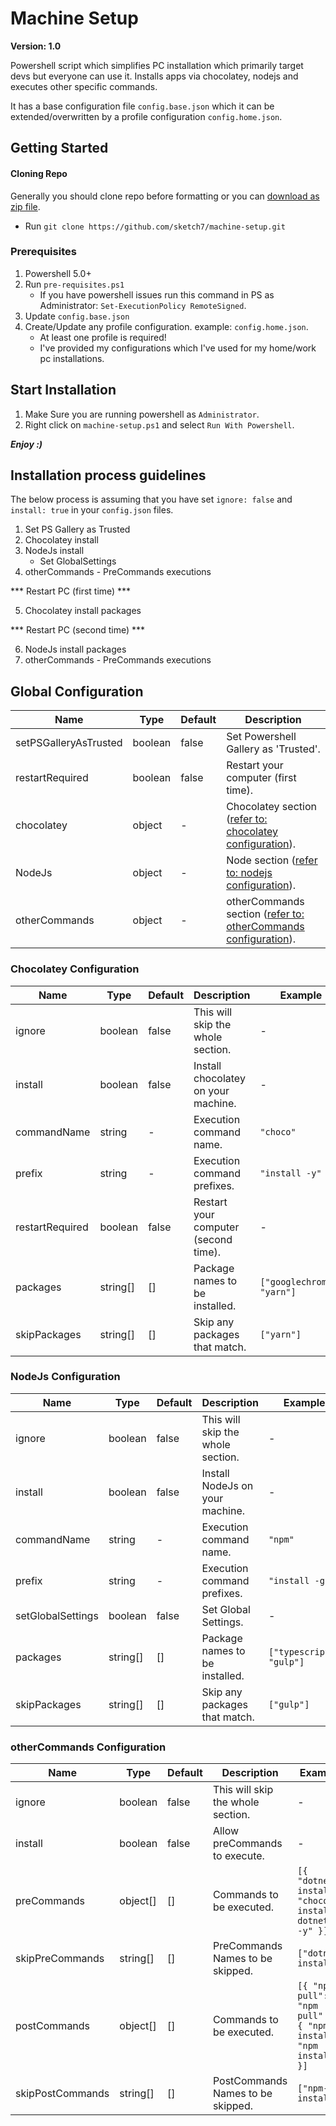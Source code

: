 # Machine Setup
**Version: 1.0**

Powershell script which simplifies PC installation which primarily target devs but everyone can use it. Installs apps via chocolatey, nodejs and executes other specific commands.

It has a base configuration file `config.base.json` which it can be extended/overwritten by a profile configuration `config.home.json`.

## Getting Started

#### Cloning Repo
Generally you should clone repo before formatting or you can [download as zip file](https://github.com/sketch7/machine-setup/archive/master.zip).

- Run `git clone https://github.com/sketch7/machine-setup.git`

### Prerequisites

1. Powershell 5.0+ 
2. Run `pre-requisites.ps1`
    * If you have powershell issues run this command in PS as Administrator: `Set-ExecutionPolicy RemoteSigned`.
3. Update `config.base.json`
4. Create/Update any profile configuration. example: `config.home.json`.
    * At least one profile is required!
    * I've provided my configurations which I've used for my home/work pc installations.

## Start Installation

1. Make Sure you are running powershell as `Administrator`.
2. Right click on `machine-setup.ps1` and select `Run With Powershell`.

***Enjoy :)***

## Installation process guidelines
The below process is assuming that you have set `ignore: false` and `install: true` in your `config.json` files.
1. Set PS Gallery as Trusted
2. Chocolatey install
3. NodeJs install
    * Set GlobalSettings
4. otherCommands - PreCommands executions

*** Restart PC (first time) ***

5. Chocolatey install packages

*** Restart PC (second time) ***

6. NodeJs install packages
7. otherCommands - PreCommands executions

## Global Configuration
| Name                  | Type    | Default | Description                                                                                    |
|-----------------------|---------|---------|------------------------------------------------------------------------------------------------|
| setPSGalleryAsTrusted | boolean | false   | Set Powershell Gallery as 'Trusted'.                                                           |
| restartRequired       | boolean | false   | Restart your computer (first time).                                                            |
| chocolatey            | object  | -       | Chocolatey section ([refer to: chocolatey configuration](#chocolatey-configuration)).          |
| NodeJs                | object  | -       | Node section ([refer to: nodejs configuration](#nodejs-configuration)).                        |
| otherCommands         | object  | -       | otherCommands section ([refer to: otherCommands configuration](#othercommands-configuration)). |

### Chocolatey Configuration
| Name            | Type     | Default | Description                          | Example                    |
|-----------------|----------|---------|--------------------------------------|----------------------------|
| ignore          | boolean  | false   | This will skip the whole section.    | -                          |
| install         | boolean  | false   | Install chocolatey on your machine.  | -                          |
| commandName     | string   | -       | Execution command name.              | `"choco"`                  |
| prefix          | string   | -       | Execution command prefixes.          | `"install -y"`             |
| restartRequired | boolean  | false   | Restart your computer (second time). | -                          |
| packages        | string[] | []      | Package names to be installed.       | `["googlechrome", "yarn"]` |
| skipPackages    | string[] | []      | Skip any packages that match.        | `["yarn"]`                 |

### NodeJs Configuration
| Name              | Type     | Default | Description                       | Example                  |
|-------------------|----------|---------|-----------------------------------|--------------------------|
| ignore            | boolean  | false   | This will skip the whole section. | -                        |
| install           | boolean  | false   | Install NodeJs on your machine.   | -                        |
| commandName       | string   | -       | Execution command name.           | `"npm"`                  |
| prefix            | string   | -       | Execution command prefixes.       | `"install -g"`           |
| setGlobalSettings | boolean  | false   | Set Global Settings.              | -                        |
| packages          | string[] | []      | Package names to be installed.    | `["typescript", "gulp"]` |
| skipPackages      | string[] | []      | Skip any packages that match.     | `["gulp"]`               |

### otherCommands Configuration
| Name             | Type     | Default | Description                       | Example                                                          |
|------------------|----------|---------|-----------------------------------|------------------------------------------------------------------|
| ignore           | boolean  | false   | This will skip the whole section. | -                                                                |
| install          | boolean  | false   | Allow preCommands to execute.     | -                                                                |
| preCommands      | object[] | []      | Commands to be executed.          | `[{ "dotnet-install": "choco install dotnet4.6 -y" }]`           |
| skipPreCommands  | string[] | []      | PreCommands Names to be skipped.  | `["dotnet-install"]`                                             |
| postCommands     | object[] | []      | Commands to be executed.          | `[{ "npm-pull": "npm pull" }, { "npm-install": "npm install" }]` |
| skipPostCommands | string[] | []      | PostCommands Names to be skipped. | `["npm-install"]`                                                |
